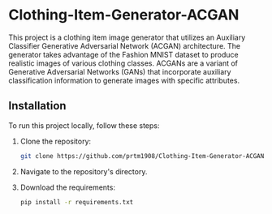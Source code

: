 # Clothing-Item-Generator-ACGAN

This project is a clothing item image generator that utilizes an Auxiliary Classifier Generative Adversarial Network (ACGAN) architecture. The generator takes advantage of the Fashion MNIST dataset to produce realistic images of various clothing classes. ACGANs are a variant of Generative Adversarial Networks (GANs) that incorporate auxiliary classification information to generate images with specific attributes.

## Installation

To run this project locally, follow these steps:

1. Clone the repository:

    ```bash
    git clone https://github.com/prtm1908/Clothing-Item-Generator-ACGAN.git
    ```
2. Navigate to the repository's directory.
3. Download the requirements:

    ```bash
    pip install -r requirements.txt
    ```
